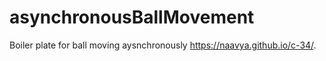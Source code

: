 # asynchronousBallMovement
Boiler plate for ball moving aysnchronously
https://naavya.github.io/c-34/.

